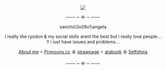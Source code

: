 
<p align=center>
<img src=https://github.com/user-attachments/assets/39ebefb5-607c-4e8d-a66a-dec1187ed4b2></p> 
<div align=center> 
 ─── ⋆⋅☆⋅⋆ ───
 
  sancho\3x09x1\angela
  
i really like ryodon & my social skills arent the best but i really love people... !! i iust have issues and problems...
 
   [About me](https://stellular.net/LCB34) ⭐
   [Pronouns.cc](https://pronouns.cc/@3x09x1) 🩸
    [strawpage](https://lcb34.straw.page/) ⭐
    [atabook](https://lcb34.atabook.org/) 🩸
    [Selfships](https://docs.google.com/spreadsheets/d/1-EU5Tw7m-dFdLTFfKA0BA86avOmRTfVgRsw-BfhHVnk/edit?usp=drivesdk)

   ─── ⋆⋅☆⋅⋆ ───
